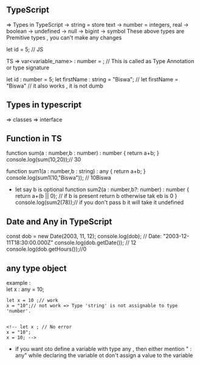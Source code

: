 ## TypeScript 
=> Types in TypeScript 
    -> string = store text
    -> number = integers, real 
    -> boolean
    -> undefined
    -> null
    -> bigint
    -> symbol 
 These above types are Premitive types , you can't make any changes 
 
 let id = 5; // JS

TS => var<variable_name>   : number = <value>; // This is called as Type  Annotation or type signature 

let id : number = 5;
let firstName : string = "Biswa";
// let firstName = "Biswa" // it also works , it is not dumb 

## Types in typescript
=> classes
=> interface

## Function in TS
function sum(a : number,b : number) : number {
    return a+b;
}
console.log(sum(10,20));// 30

function sum1(a : number,b : string) : any {
    return a+b;
}
console.log(sum1(10,"Biswa")); // 10Biswa

- let say b is optional 
function sum2(a : number,b?: number) : number {
    return a+(b || 0); // if b is present return b otherwise tak eb is 0
}
console.log(sum2(78));// if you don't pass b it will take it undefined 


## Date and Any in TypeScript 
const dob = new Date(2003, 11, 12);
console.log(dob); // Date: "2003-12-11T18:30:00.000Z" 
console.log(dob.getDate()); // 12
console.log(dob.getHours());//0

## any type object 
example :  
    let x : any = 10;

    let x = 10 ;// work 
    x = "10";// not work => Type 'string' is not assignable to type 'number'.


    <!-- let x ; // No error 
    x = "10";
    x = 10; -->
- if you want oto define a variable with type any , then either mention " : any" while declaring the variable ot don't assign a value to the variable 

